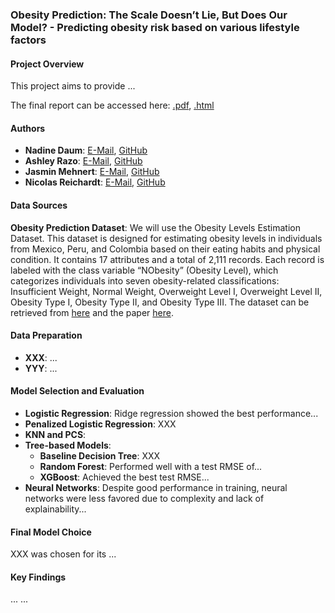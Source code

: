 ### Obesity Prediction: The Scale Doesn’t Lie, But Does Our Model? - Predicting obesity risk based on various lifestyle factors

#### Project Overview

This project aims to provide ...  

The final report can be accessed here: [.pdf](https://github.com/nicolasreichardt/ml-project-obesity-prediction/blob/main/report/final_report_first.pdf), [.html](https://raw.githack.com/nicolasreichardt/ml-project-obesity-prediction/refs/heads/main/report/final_report_first.html)


#### Authors

- **Nadine Daum**: [E-Mail](n.daum@students.hertie-school.org), [GitHub](https://github.com/NadineDaum)
- **Ashley Razo**: [E-Mail](a.razo@students.hertie-school.org), [GitHub](https://github.com/ashley-razo)
- **Jasmin Mehnert**: [E-Mail](j.mehnert@students.hertie-school.org), [GitHub](https://github.com/jasmin-mehnert)
- **Nicolas Reichardt**: [E-Mail](n.reichardt@students.hertie-school.org), [GitHub](https://github.com/nicolasreichardt)

#### Data Sources

**Obesity Prediction Dataset**: We will use the Obesity Levels Estimation Dataset. This dataset is designed for estimating obesity levels in individuals from Mexico, Peru, and Colombia based on their eating habits and physical condition. It contains 17 attributes and a total of 2,111 records. Each record is labeled with the class variable “NObesity” (Obesity Level), which categorizes individuals into seven obesity-related classifications: Insufficient Weight, Normal Weight, Overweight Level I, Overweight Level II, Obesity Type I, Obesity Type II, and Obesity Type III.
The dataset can be retrieved from [here](https://www.kaggle.com/datasets/ruchikakumbhar/obesity-prediction) and the paper [here](https://pmc.ncbi.nlm.nih.gov/articles/PMC6710633/).

#### Data Preparation

- **XXX**: ...
- **YYY**: ...

#### Model Selection and Evaluation

- **Logistic Regression**: Ridge regression showed the best performance...
- **Penalized Logistic Regression**: XXX
- **KNN and PCS**:
- **Tree-based Models**:
  - **Baseline Decision Tree**: XXX
  - **Random Forest**: Performed well with a test RMSE of...
  - **XGBoost**: Achieved the best test RMSE...
- **Neural Networks**: Despite good performance in training, neural networks were less favored due to complexity and lack of explainability...

#### Final Model Choice

XXX was chosen for its ...

#### Key Findings

...
...
